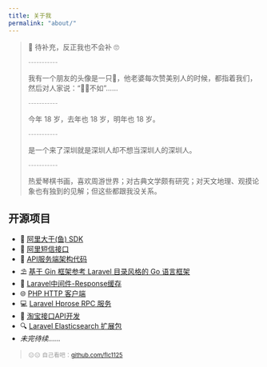 ```yaml
---
title: 关于我
permalink: "about/"
---
```


> 🍭 待补充，反正我也不会补 🙄
> 
> <small style="color: #999;">-----------</small>
> 
> 我有一个朋友的头像是一只🐶，他老婆每次赞美别人的时候，都指着我们，然后对人家说：“🐷🐶不如”…… 
> 
> <small style="color: #999;">-----------</small>
> 
> 今年 18 岁，去年也 18 岁，明年也 18 岁。
> 
> <small style="color: #999;">-----------</small>
> 
> 是一个来了深圳就是深圳人却不想当深圳人的深圳人。
> 
> <small style="color: #999;">-----------</small>
> 
> 热爱琴棋书画，喜欢周游世界；对古典文学颇有研究；对天文地理、观摸论象也有独到的见解；但这些都跟我没关系。

## 开源项目

- 🐡 [阿里大于(鱼) SDK](https://github.com/flc1125/alidayu)
- 🐶 [阿里短信接口](https://github.com/flc1125/dysms)
- 🍨 [API服务端架构代码](https://github.com/flc1125/ApiServer)
- ⛱ [基于 Gin 框架参考 Laravel 目录风格的 Go 语言框架](https://github.com/flc1125/largin)
- 🔗 [Laravel中间件-Response缓存](https://github.com/flc1125/laravel-middleware-cache-response)
- 🌐 [PHP HTTP 客户端](https://github.com/flc1125/http)
- 💻 [Laravel Hprose RPC 服务](https://github.com/flc1125/laravel-hprose)
- 🛒 [淘宝接口API开发](https://github.com/flc1125/taobao-open-api)
- 🔍 [Laravel Elasticsearch 扩展包](https://github.com/flc1125/laravel-elasticsearch)
- _未完待续……_ 

> <small style="color: #999;"> 😑😑 自己看吧：[github.com/flc1125](https://github.com/flc1125) </small>